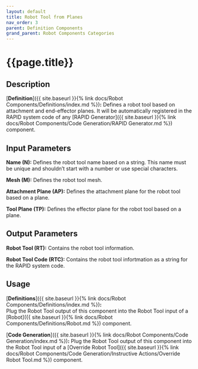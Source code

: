 ```yaml
---
layout: default
title: Robot Tool from Planes
nav_order: 3
parent: Definition Components
grand_parent: Robot Components Categories
---
```


# **{{page.title}}**

## **Description**

[**Definition**]({{ site.baseurl }}{% link docs/Robot Components/Definitions/index.md %})**:** 
Defines a robot tool based on attachment and end-effector planes. It will be automatically registered in the RAPID system code of any [RAPID Generator]({{ site.baseurl }}{% link docs/Robot Components/Code Generation/RAPID Generator.md %}) component.

## **Input Parameters**

**Name (N):** Defines the robot tool name based on a string. This name must be unique and shouldn’t start with a number or use special characters.

**Mesh (M):** Defines the robot tool mesh.

**Attachment Plane (AP):** Defines the attachment plane for the robot tool based on a plane.

**Tool Plane (TP):** Defines the effector plane for the robot tool based on a plane.

## **Output Parameters**

**Robot Tool (RT):** Contains the robot tool information.

**Robot Tool Code (RTC):** Contains the robot tool infortmation as a string for the RAPID system code.

## **Usage**

[**Definitions**]({{ site.baseurl }}{% link docs/Robot Components/Definitions/index.md %})**:**  
Plug the Robot Tool output of this component into the Robot Tool input of a [Robot]({{ site.baseurl }}{% link docs/Robot Components/Definitions/Robot.md %}) component. 

[**Code Generation**]({{ site.baseurl }}{% link docs/Robot Components/Code Generation/index.md %})**:** Plug the Robot Tool output of this component into the Robot Tool input of a [Override Robot Tool]({{ site.baseurl }}{% link docs/Robot Components/Code Generation/Instructive Actions/Override Robot Tool.md %}) component.
